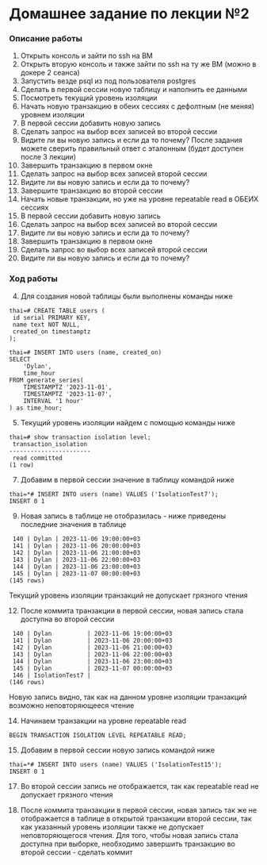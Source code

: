 # Домашнее задание по лекции №2

### Описание работы
1. Открыть консоль и зайти по ssh на ВМ
2. Открыть вторую консоль и также зайти по ssh на ту же ВМ (можно в докере 2 сеанса)
3. Запустить везде psql из под пользователя postgres
4. Сделать в первой сессии новую таблицу и наполнить ее данными
5. Посмотреть текущий уровень изоляции
6. Начать новую транзакцию в обеих сессиях с дефолтным (не меняя) уровнем изоляции
7. В первой сессии добавить новую запись
8. Сделать запрос на выбор всех записей во второй сессии
9. Видите ли вы новую запись и если да то почему? После задания можете сверить правильный ответ с эталонным (будет доступен после 3 лекции)
10. Завершить транзакцию в первом окне
11. Сделать запрос на выбор всех записей второй сессии
12. Видите ли вы новую запись и если да то почему?
13. Завершите транзакцию во второй сессии
14. Начать новые транзакции, но уже на уровне repeatable read в ОБЕИХ сессиях
15. В первой сессии добавить новую запись
16. Сделать запрос на выбор всех записей во второй сессии
17. Видите ли вы новую запись и если да то почему?
18. Завершить транзакцию в первом окне
19. Сделать запрос во выбор всех записей второй сессии
20. Видите ли вы новую запись и если да то почему?

### Ход работы
4. Для создания новой таблицы были выполнены команды ниже
```
thai=# CREATE TABLE users (
 id serial PRIMARY KEY,
 name text NOT NULL,
 created_on timestamptz
);

thai=# INSERT INTO users (name, created_on)
SELECT
    'Dylan',
    time_hour
FROM generate_series(
    TIMESTAMPTZ '2023-11-01',
    TIMESTAMPTZ '2023-11-07',
    INTERVAL '1 hour'
) as time_hour;
```

5. Текущий уровень изоляции найдем с помощью команды ниже
```
thai=# show transaction isolation level;
 transaction_isolation
-----------------------
 read committed
(1 row)
```

7. Добавим в первой сессии значение в таблицу командой ниже
```
thai=*# INSERT INTO users (name) VALUES ('IsolationTest7');
INSERT 0 1
``` 

9. Новая запись в таблице не отобразилась - ниже приведены последние значения в таблице
```
 140 | Dylan | 2023-11-06 19:00:00+03
 141 | Dylan | 2023-11-06 20:00:00+03
 142 | Dylan | 2023-11-06 21:00:00+03
 143 | Dylan | 2023-11-06 22:00:00+03
 144 | Dylan | 2023-11-06 23:00:00+03
 145 | Dylan | 2023-11-07 00:00:00+03
(145 rows)
```
Текущий уровень изоляции транзакций не допускает грязного чтения

12. После коммита транзакции в первой сессии, новая запись стала доступна во второй сессии
```
 140 | Dylan          | 2023-11-06 19:00:00+03
 141 | Dylan          | 2023-11-06 20:00:00+03
 142 | Dylan          | 2023-11-06 21:00:00+03
 143 | Dylan          | 2023-11-06 22:00:00+03
 144 | Dylan          | 2023-11-06 23:00:00+03
 145 | Dylan          | 2023-11-07 00:00:00+03
 146 | IsolationTest7 |
(146 rows)
```
Новую запись видно, так как на данном уровне изоляции транзакций возможно неповторяющееся чтение

14. Начинаем транзакции на уровне repeatable read
```
BEGIN TRANSACTION ISOLATION LEVEL REPEATABLE READ;
```

15. Добавим в первой сессии новую запись командой ниже
```
thai=*# INSERT INTO users (name) VALUES ('IsolationTest15');
INSERT 0 1
```

17. Во второй сессии запись не отображается, так как repeatable read не допускает грязного чтения

20. После коммита транзакции в первой сессии, новая запись так же не отображается в таблице в открытой транзакции второй сессии, так как указанный уровень изоляции также не допускает неповторяющегося чтения. Для того, чтобы новая запись стала доступна при выборке, необходимо завершить транзакцию во второй сессии - сделать коммит